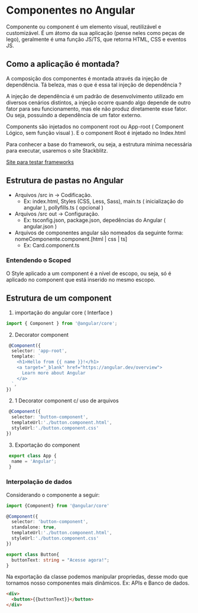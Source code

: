 # Componentes no Angular
Componente ou component é um elemento visual, reutilizável e customizável. É um átomo da sua aplicação (pense neles como peças de lego), geralmente é uma função JS/TS, que retorna HTML, CSS e eventos JS.

## Como a aplicação é montada?
A composição dos componentes é montada através da injeção de dependência. Tá beleza, mas o que é essa tal injeção de dependência ?

A injeção de dependência é um padrão de desenvolvimento utilizado em diversos cenários distintos, a injeção ocorre quando algo depende de outro fator para seu funcionamento, mas ele não produz diretamente esse fator.
Ou seja, possuindo a dependência de um fator externo.

Components são injetados no component root ou App-root ( Component Lógico, sem função visual ). E o component Root é injetado no Index.html

Para conhecer a base do framework, ou seja, a estrutura minima necessária para executar, usaremos o site Stackblitz.

[Site para testar frameworks](https://stackblitz.com)

## Estrutura de pastas no Angular
* Arquivos /src in -> Codificação.
   - Ex: index.html, Styles (CSS, Less, Sass), main.ts ( inicialização do angular ), pollyfills.ts ( opcional )
* Arquivos /src out -> Configuração.
   - Ex: tsconfig.json, package.json, depedências do Angular ( angular.json )
* Arquivos de componentes angular são nomeados da seguinte forma: nomeComponente.component.[html | css | ts]
   - Ex: Card.component.ts

### Entendendo o Scoped

O Style aplicado a um component é a nível de escopo, ou seja, só é aplicado no component que está inserido no mesmo escopo.


## Estrutura de um component

1. importação do angular core ( Interface )
 ~~~ typescript
 import { Component } from '@angular/core';
 ~~~

2. Decorator component
~~~ typescript
 @Component({
  selector: 'app-root',
  template: `
    <h1>Hello from {{ name }}!</h1>
    <a target="_blank" href="https://angular.dev/overview">
      Learn more about Angular
    </a>
  `,
})
 ~~~

2. 1  Decorator component c/ uso de arquivos
~~~ typescript
 @Component({
  selector: 'button-component',
  templateUrl:'./button.component.html',
  styleUrl:'./button.component.css'
})
 ~~~

3. Exportação do component
~~~ typescript
 export class App {
  name = 'Angular';
 }
~~~

### Interpolação de dados

Considerando o componente a seguir:
~~~ typescript
import {Component} from '@angular/core'

@Component({
  selector: 'button-component',
  standalone: true,
  templateUrl:'./button.component.html',
  styleUrl:'./button.component.css'
})

export class Button{
  buttonText: string = "Acesse agora!";
}
~~~

Na exportação da classe podemos manipular propriedas, desse modo que tornamos nosso componentes mais dinâmicos.
Ex: APIs e Banco de dados.
~~~ HTML
<div> 
  <button>{{buttonText}}</button>
</div>
~~~
   






